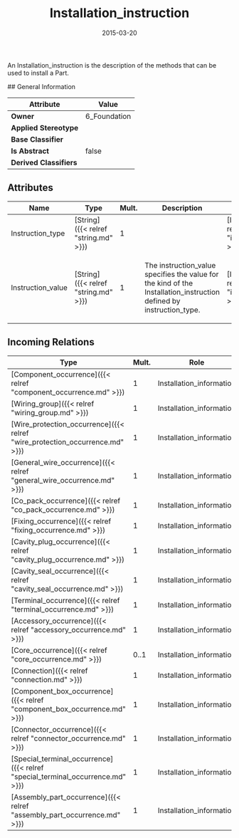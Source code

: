 ﻿---
title: Installation_instruction
toc: false
type: specs
date: "2015-03-20"
draft: false
specification: KBL
version: 2.4.sr1
documentType: "Recommendation"
elementType: Class
classes:
  - Installation_instruction
menu_name: kbl-2.4.sr1
---
<p>An Installation_instruction is the description of the methods that can be used to install a Part.</p>
## General Information

| Attribute               | Value |
|-------------------------|-------|
| **Owner**               | 6_Foundation |
| **Applied Stereotype**  |   |
| **Base Classifier**     |   |
| **Is Abstract**         | false |
| **Derived Classifiers** |   |

## Attributes
|  Name  |  Type  |  Mult.  |  Description  |  Owning Classifier  |
|--------|--------|---------|---------------|--------------|
|Instruction_type | [String]({{< relref "string.md" >}}) | 1 |  | [Installation_instruction]({{< relref "installation_instruction.md" >}}) |
|Instruction_value | [String]({{< relref "string.md" >}}) | 1 | <p>The instruction_value specifies the value for the kind of the Installation_instruction defined by instruction_type.</p> | [Installation_instruction]({{< relref "installation_instruction.md" >}}) |

##  Incoming Relations
|    Type  |   Mult.  |   Role    |   Mult.   |   Description  |
|----------|----------|-----------|-----------|----------------|
| [Component_occurrence]({{< relref "component_occurrence.md" >}}) | 1 | Installation_information | 0..* |  |
| [Wiring_group]({{< relref "wiring_group.md" >}}) | 1 | Installation_information | 0..* |  |
| [Wire_protection_occurrence]({{< relref "wire_protection_occurrence.md" >}}) | 1 | Installation_information | 0..* |  |
| [General_wire_occurrence]({{< relref "general_wire_occurrence.md" >}}) | 1 | Installation_information | 0..* |  |
| [Co_pack_occurrence]({{< relref "co_pack_occurrence.md" >}}) | 1 | Installation_information | 0..* |  |
| [Fixing_occurrence]({{< relref "fixing_occurrence.md" >}}) | 1 | Installation_information | 0..* |  |
| [Cavity_plug_occurrence]({{< relref "cavity_plug_occurrence.md" >}}) | 1 | Installation_information | 0..* |  |
| [Cavity_seal_occurrence]({{< relref "cavity_seal_occurrence.md" >}}) | 1 | Installation_information | 0..* |  |
| [Terminal_occurrence]({{< relref "terminal_occurrence.md" >}}) | 1 | Installation_information | 0..* |  |
| [Accessory_occurrence]({{< relref "accessory_occurrence.md" >}}) | 1 | Installation_information | 0..* |  |
| [Core_occurrence]({{< relref "core_occurrence.md" >}}) | 0..1 | Installation_information | 0..* |  |
| [Connection]({{< relref "connection.md" >}}) | 1 | Installation_information | 0..* |  |
| [Component_box_occurrence]({{< relref "component_box_occurrence.md" >}}) | 1 | Installation_information | 0..* |  |
| [Connector_occurrence]({{< relref "connector_occurrence.md" >}}) | 1 | Installation_information | 0..* |  |
| [Special_terminal_occurrence]({{< relref "special_terminal_occurrence.md" >}}) | 1 | Installation_information | 0..* |  |
| [Assembly_part_occurrence]({{< relref "assembly_part_occurrence.md" >}}) | 1 | Installation_information | 0..* |  |
